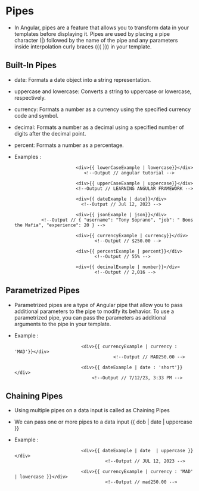 # Pipes 


- In Angular, pipes are a feature that allows you to transform data in your templates before displaying it.   Pipes are used by placing a pipe character (|) followed by the name of the pipe and any parameters inside     interpolation curly braces ({{ }}) in your template.


##  Built-In Pipes

  - date: Formats a date object into a string representation.
  - uppercase and lowercase: Converts a string to uppercase or lowercase, respectively.
  - currency: Formats a number as a currency using the specified currency code and symbol.
  - decimal: Formats a number as a decimal using a specified number of digits after the decimal point.
  - percent: Formats a number as a percentage.
  
   - Examples :              
                             
                                <div>{{ lowerCaseExample | lowercase}}</div>     
                                   <!--Output // angular tutorial -->

                                <div>{{ upperCaseExample | uppercase}}</div>     
                                <!--Output // LEARNING ANGULAR FRAMEWORK -->

                                <div>{{ dateExample | date}}</div>
                                  <!--Output // Jul 12, 2023 -->

                                <div>{{ jsonExample | json}}</div>
                   <!--Output // { "username": "Tony Soprano", "job": " Boos the Mafia", "experience": 20 } -->

                                <div>{{ currencyExample | currency}}</div>
                                       <!--Output // $250.00 -->

                                <div>{{ percentExample | percent}}</div>
                                       <!--Output // 55% -->

                                <div>{{ decimalExample | number}}</div>
                                       <!--Output // 2,016 -->




##  Parametrized Pipes

- Parametrized pipes are a type of Angular pipe that allow you to pass additional parameters to the pipe to modify its behavior. To use a parametrized pipe, you can pass the parameters as additional arguments to the pipe in your template.

- Example :                 
        
                               <div>{{ currencyExample | currency : 'MAD'}}</div>
                                           <!--Output // MAD250.00 -->

                               <div>{{ dateExample | date : 'short'}}</div>
                                   <!--Output // 7/12/23, 3:33 PM -->




##  Chaining Pipes 


- Using multiple pipes on a data input is called as Chaining Pipes

- We can pass one or more pipes to a data input     {{ dob | date | uppercase }}

- Example :          

                               <div>{{ dateExample | date  | uppercase }}</div>
                                        <!--Output // JUL 12, 2023 -->

                               <div>{{ currencyExample | currency : 'MAD' | lowercase }}</div>
                                        <!--Output // mad250.00 -->


                                            
